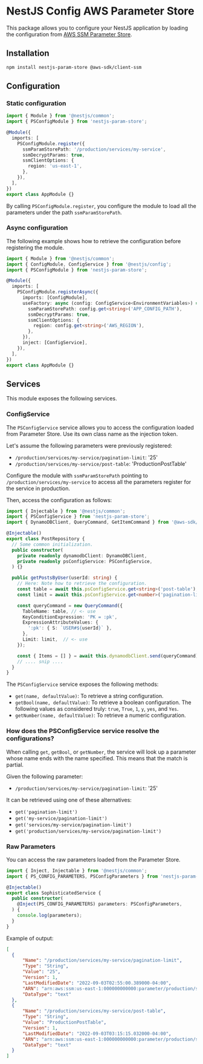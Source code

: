 # NestJS Config AWS Parameter Store

This package allows you to configure your NestJS application by loading the configuration from [AWS SSM Parameter Store](https://docs.aws.amazon.com/systems-manager/latest/userguide/systems-manager-parameter-store.html).

## Installation

```bash
npm install nestjs-param-store @aws-sdk/client-ssm
```

## Configuration

### Static configuration

```typescript
import { Module } from '@nestjs/common';
import { PSConfigModule } from 'nestjs-param-store';

@Module({
  imports: [
    PSConfigModule.register({
      ssmParamStorePath: '/production/services/my-service',
      ssmDecryptParams: true,
      ssmClientOptions: {
        region: 'us-east-1',
      },
    }),
  ],
})
export class AppModule {}
```

By calling `PSConfigModule.register`, you configure the module to load all the parameters under the path `ssmParamStorePath`.

### Async configuration

The following example shows how to retrieve the configuration before registering the module.

```typescript
import { Module } from '@nestjs/common';
import { ConfigModule, ConfigService } from '@nestjs/config';
import { PSConfigModule } from 'nestjs-param-store';

@Module({
  imports: [
    PSConfigModule.registerAsync({
      imports: [ConfigModule],
      useFactory: async (config: ConfigService<EnvironmentVariables>) => ({
        ssmParamStorePath: config.get<string>('APP_CONFIG_PATH'),
        ssmDecryptParams: true,
        ssmClientOptions: {
          region: config.get<string>('AWS_REGION'),
        },
      }),
      inject: [ConfigService],
    }),
  ],
})
export class AppModule {}
```

## Services

This module exposes the following services.

### ConfigService

The `PSConfigService` service allows you to access the configuration loaded from Parameter Store. Use its own class name as the injection token.

Let's assume the following parameters were previously registered:

- `/production/services/my-service/pagination-limit`: '25'
- `/production/services/my-service/post-table`: 'ProductionPostTable'

Configure the module with `ssmParamStorePath` pointing to `/production/services/my-service` to access all the parameters register for the service in production.

Then, access the configuration as follows:

```typescript
import { Injectable } from '@nestjs/common';
import { PSConfigService } from 'nestjs-param-store';
import { DynamoDBClient, QueryCommand, GetItemCommand } from '@aws-sdk/client-dynamodb';

@Injectable()
export class PostRepository {
  // Some common initialization.
  public constructor(
    private readonly dynamodbClient: DynamoDBClient,
    private readonly psConfigService: PSConfigService,
  ) {}

  public getPostsByUser(userId: string) {
    // Here: Note how to retrieve the configuration.
    const table = await this.psConfigService.get<string>('post-table');
    const limit = await this.psConfigService.get<number>('pagination-limit');

    const queryCommand = new QueryCommand({
      TableName: table, // <- use
      KeyConditionExpression: 'PK = :pk',
      ExpressionAttributeValues: {
        ':pk': { S: `USER#${userId}` },
      },
      Limit: limit,  // <- use
    });

    const { Items = [] } = await this.dynamodbClient.send(queryCommand);
    // .... snip ....
  }
}
```

The `PSConfigService` service exposes the following methods:

- `get(name, defaultValue)`: To retrieve a string configuration.
- `getBool(name, defaultValue)`: To retrieve a boolean configuration. The following values as considered truly: `true`, `True`, `1`, `y`, `yes`, and `Yes`.
- `getNumber(name, defaultValue)`: To retrieve a numeric configuration.

### How does the PSConfigService service resolve the configurations?

When calling `get`, `getBool`, or `getNumber`, the service will look up a parameter whose name ends with the name specified. This means that the match is partial.

Given the following parameter:

- `/production/services/my-service/pagination-limit`: '25'

It can be retrieved using one of these alternatives:

- `get('pagination-limit')`
- `get('my-service/pagination-limit')`
- `get('services/my-service/pagination-limit')`
- `get('production/services/my-service/pagination-limit')`

### Raw Parameters

You can access the raw parameters loaded from the Parameter Store.

```typescript
import { Inject, Injectable } from '@nestjs/common';
import { PS_CONFIG_PARAMETERS, PSConfigParameters } from 'nestjs-param-store';

@Injectable()
export class SophisticatedService {
  public constructor(
    @Inject(PS_CONFIG_PARAMETERS) parameters: PSConfigParameters,
  ) {
    console.log(parameters);
  }
}
```

Example of output:

```json
[
  {
      "Name": "/production/services/my-service/pagination-limit",
      "Type": "String",
      "Value": "25",
      "Version": 1,
      "LastModifiedDate": "2022-09-03T02:55:00.389000-04:00",
      "ARN": "arn:aws:ssm:us-east-1:000000000000:parameter/production/services/my-service/pagination-limit",
      "DataType": "text"
  },
  {
      "Name": "/production/services/my-service/post-table",
      "Type": "String",
      "Value": "ProductionPostTable",
      "Version": 1,
      "LastModifiedDate": "2022-09-03T03:15:15.032000-04:00",
      "ARN": "arn:aws:ssm:us-east-1:000000000000:parameter/production/services/my-service/post-table",
      "DataType": "text"
  }
]
```
